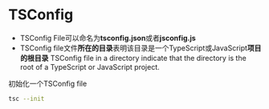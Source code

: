 # TSConfig

- TSConfig File可以命名为**tsconfig.json**或者**jsconfig.js**
- TSConfig file文件**所在的目录**表明该目录是一个TypeScript或JavaScript**项目的根目录**
TSConfig file in a directory indicate that the directory is the root of a TypeScript or JavaScript project.

初始化一个TSConfig file

```bash
tsc --init
```